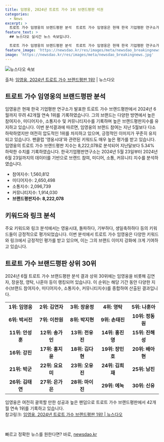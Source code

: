 ```yaml
---
title: 임영웅, 2024년 트로트 가수 1위 브랜드평판 석권
categories:
  - News
excerpt: >
  트로트 가수 임영웅의 브랜드평판 분석  트로트 가수 임영웅은 현재 한국 기업평판 연구소가 발표한 트로트 가수…
feature_text: >
  ## 뉴스다오 실시간 뉴스 속보입니다.

  트로트 가수 임영웅의 브랜드평판 분석  트로트 가수 임영웅은 현재 한국 기업평판 연구소가 발표한 트로트 가수…
feature_image: 'https://newsdao.kr/res/images/meta/newsdao_breakingnews.jpg'
image: 'https://newsdao.kr/res/images/meta/newsdao_breakingnews.jpg'
---
```


![뉴스다오 속보](https://newsdao.kr/res/images/meta/newsdao_breakingnews.jpg)

<p>출처: <a href="https://newsdao.kr/4396" rel="dofollow">임영웅, 2024년 트로트 가수 브랜드평판 1위!</a> | 뉴스다오</p>

<h2 data-ke-size="size26">트로트 가수 임영웅의 브랜드평판 분석</h2>
임영웅은 현재 한국 기업평판 연구소가 발표한 트로트 가수 브랜드평판에서 2024년 6월까지 무려 42개월 연속 1위를 기록하였습니다. 그의 브랜드는 다양한 방면에서 높은 참여지수, 미디어지수, 소통지수 및 커뮤니티지수를 기록하며 높은 브랜드평판지수를 유지하고 있습니다. 이번 분석결과에 따르면, 임영웅의 브랜드 참여는 지난 5월보다 다소 하락하였지만 여전히 압도적인 1위를 차지하고 있으며, 긍정적인 이미지가 꾸준히 유지되고 있습니다. 팬클럽 '영웅시대'와 관련된 키워드도 매우 높은 평가를 받고 있습니다.
임영웅의 트로트 가수 브랜드평판 지수는 8,222,078로 분석되어 지난달보다 5.34% 하락한 수치를 기록하였습니다. 한국기업평판연구소는 2024년 5월 23일부터 2024년 6월 23일까지의 데이터를 기반으로 브랜드 참여, 미디어, 소통, 커뮤니티 지수를 분석하였습니다.
<ul>
  <li>참여지수: 1,560,812</li>
  <li>미디어지수: 2,650,498</li>
  <li>소통지수: 2,096,739</li>
  <li>커뮤니티지수: 1,914,030</li>
  <li><b>브랜드평판지수: 8,222,078</b></li>
</ul>

<h2 data-ke-size="size26">키워드와 링크 분석</h2>
주요 키워드와 링크 분석에서는 영웅시대, 돌파하다, 기부하다, 생일축하하다 등의 키워드들이 긍정적으로 평가되었습니다. 이번 분석에서 트로트 가수 임영웅은 다양한 키워드와 링크에서 긍정적인 평가를 받고 있으며, 이는 그의 브랜드 이미지 강화에 크게 기여하고 있습니다.
<h2 data-ke-size="size26">트로트 가수 브랜드평판 상위 30위</h2>
2024년 6월 트로트 가수 브랜드평판 분석 결과 상위 30위에는 임영웅을 비롯해 김연자, 장윤정, 영탁, 나훈아 등이 랭킹되어 있습니다. 이 순위는 해당 기간 동안 다양한 지수(브랜드 참여지수, 미디어지수, 소통지수, 커뮤니티지수)를 종합하여 산출된 결과입니다.

<table>
  <tr>
    <td style="text-align: center; height: 17px;"><b>1위: 임영웅</b></td>
    <td style="text-align: center; height: 17px;"><b>2위: 김연자</b></td>
    <td style="text-align: center; height: 17px;"><b>3위: 장윤정</b></td>
    <td style="text-align: center; height: 17px;"><b>4위: 영탁</b></td>
    <td style="text-align: center; height: 17px;"><b>5위: 나훈아</b></td>
  </tr>
  <tr>
    <td style="text-align: center; height: 17px;"><b>6위: 박서진</b></td>
    <td style="text-align: center; height: 17px;"><b>7위: 이찬원</b></td>
    <td style="text-align: center; height: 17px;"><b>8위: 박지현</b></td>
    <td style="text-align: center; height: 17px;"><b>9위: 손태진</b></td>
    <td style="text-align: center; height: 17px;"><b>10위: 정동원</b></td>
  </tr>
  <tr>
    <td style="text-align: center; height: 17px;"><b>11위: 안성훈</b></td>
    <td style="text-align: center; height: 17px;"><b>12위: 송가인</b></td>
    <td style="text-align: center; height: 17px;"><b>13위: 전유진</b></td>
    <td style="text-align: center; height: 17px;"><b>14위: 홍진영</b></td>
    <td style="text-align: center; height: 17px;"><b>15위: 진해성</b></td>
  </tr>
  <tr>
    <td style="text-align: center; height: 17px;"><b>16위: 강진</b></td>
    <td style="text-align: center; height: 17px;"><b>17위: 홍지윤</b></td>
    <td style="text-align: center; height: 17px;"><b>18위: 김다현</b></td>
    <td style="text-align: center; height: 17px;"><b>19위: 장민호</b></td>
    <td style="text-align: center; height: 17px;"><b>20위: 배아현</b></td>
  </tr>
  <tr>
    <td style="text-align: center; height: 17px;"><b>21위: 박군</b></td>
    <td style="text-align: center; height: 17px;"><b>22위: 요요미</b></td>
    <td style="text-align: center; height: 17px;"><b>23위: 오유진</b></td>
    <td style="text-align: center; height: 17px;"><b>24위: 김희재</b></td>
    <td style="text-align: center; height: 17px;"><b>25위: 남진</b></td>
  </tr>
  <tr>
    <td style="text-align: center; height: 17px;"><b>26위: 김태연</b></td>
    <td style="text-align: center; height: 17px;"><b>27위: 은가은</b></td>
    <td style="text-align: center; height: 17px;"><b>28위: 마이진</b></td>
    <td style="text-align: center; height: 17px;"><b>29위: 에녹</b></td>
    <td style="text-align: center; height: 17px;"><b>30위: 신유</b></td>
  </tr>
</table>

임영웅은 여전히 괄목할 만한 성공과 높은 팬덤으로 트로트 가수 브랜드평판에서 42개월 연속 1위를 기록하고 있습니다.
<br>
참고링크: <a href="https://newsdao.kr/4396">임영웅, 2024년 트로트 가수 브랜드평판 1위! | 뉴스다오</a>
<p data-ke-size="size16">&nbsp;</p> 

빠르고 정확한 뉴스를 원한다면? 바로, <a href="https://newsdao.kr" rel="dofollow">newsdao.kr</a>


